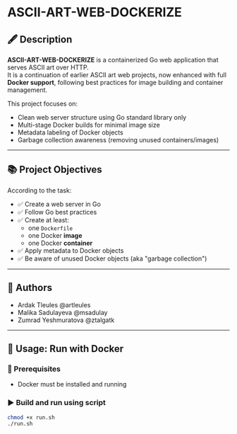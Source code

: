 # ASCII-ART-WEB-DOCKERIZE

## 🖋 Description

**ASCII-ART-WEB-DOCKERIZE** is a containerized Go web application that serves ASCII art over HTTP.  
It is a continuation of earlier ASCII art web projects, now enhanced with full **Docker support**, following best practices for image building and container management.

This project focuses on:
- Clean web server structure using Go standard library only
- Multi-stage Docker builds for minimal image size
- Metadata labeling of Docker objects
- Garbage collection awareness (removing unused containers/images)

---

## 📚 Project Objectives

According to the task:

- ✅ Create a web server in Go
- ✅ Follow Go best practices
- ✅ Create at least:
  - one `Dockerfile`
  - one Docker **image**
  - one Docker **container**
- ✅ Apply metadata to Docker objects
- ✅ Be aware of unused Docker objects (aka "garbage collection")

---

## 👥 Authors

- Ardak Tleules @artleules  
- Malika Sadulayeva  @msadulay  
- Zumrad Yeshmuratova @ztalgatk

---

## 🚀 Usage: Run with Docker

### 🐳 Prerequisites
- Docker must be installed and running

### ▶️ Build and run using script
```bash
chmod +x run.sh
./run.sh
